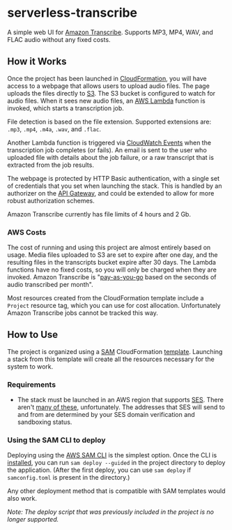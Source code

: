 # serverless-transcribe

A simple web UI for [Amazon Transcribe](https://aws.amazon.com/transcribe/). Supports MP3, MP4, WAV, and FLAC audio without any fixed costs.

## How it Works

Once the project has been launched in [CloudFormation](https://aws.amazon.com/cloudformation/), you will have access to a webpage that allows users to upload audio files. The page uploads the files directly to [S3](https://aws.amazon.com/s3/). The S3 bucket is configured to watch for audio files. When it sees new audio files, an [AWS Lambda](https://aws.amazon.com/lambda/) function is invoked, which starts a transcription job.

File detection is based on the file extension. Supported extensions are: `.mp3`, `.mp4`, `.m4a`, `.wav`, and `.flac`.

Another Lambda function is triggered via [CloudWatch Events](https://docs.aws.amazon.com/AmazonCloudWatch/latest/events/WhatIsCloudWatchEvents.html) when the transcription job completes (or fails). An email is sent to the user who uploaded file with details about the job failure, or a raw transcript that is extracted from the job results.

The webpage is protected by HTTP Basic authentication, with a single set of credentials that you set when launching the stack. This is handled by an authorizer on the [API Gateway](https://aws.amazon.com/api-gateway/), and could be extended to allow for more robust authorization schemes.

Amazon Transcribe currently has file limits of 4 hours and 2 Gb.

### AWS Costs

The cost of running and using this project are almost entirely based on usage. Media files uploaded to S3 are set to expire after one day, and the resulting files in the transcripts bucket expire after 30 days. The Lambda functions have no fixed costs, so you will only be charged when they are invoked. Amazon Transcribe is "[pay-as-you-go](https://aws.amazon.com/transcribe/pricing/) based on the seconds of audio transcribed per month".

Most resources created from the CloudFormation template include a `Project` resource tag, which you can use for cost allocation. Unfortunately Amazon Transcribe jobs cannot be tracked this way.

## How to Use

The project is organized using a [SAM](https://aws.amazon.com/serverless/sam/) CloudFormation [template](https://github.com/farski/serverless-transcribe/blob/master/template.yaml). Launching a stack from this template will create all the resources necessary for the system to work.

### Requirements

- The stack must be launched in an AWS region that supports [SES](https://aws.amazon.com/ses/). There aren't [many of these](https://docs.aws.amazon.com/general/latest/gr/rande.html#ses_region), unfortunately. The addresses that SES will send to and from are determined by your SES domain verification and sandboxing status.

### Using the SAM CLI to deploy

Deploying using the  [AWS SAM CLI](https://github.com/awslabs/aws-sam-cli) is the simplest option. Once the CLI is [installed](https://docs.aws.amazon.com/serverless-application-model/latest/developerguide/serverless-sam-cli-install.html), you can run `sam deploy --guided` in the project directory to deploy the application. (After the first deploy, you can use `sam deploy` if `samconfig.toml` is present in the directory.)

Any other deployment method that is compatible with SAM templates would also work.

_Note: The deploy script that was previously included in the project is no longer supported._
